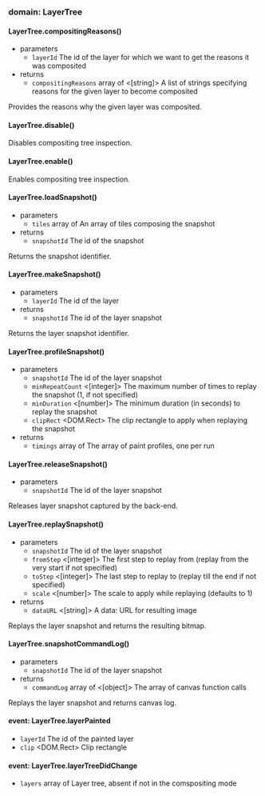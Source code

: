 
### domain: LayerTree

#### LayerTree.compositingReasons()
- parameters
  - `layerId` <LayerId> The id of the layer for which we want to get the reasons it was composited
- returns
  - `compositingReasons` array of <[string]> A list of strings specifying reasons for the given layer to become composited

Provides the reasons why the given layer was composited.

#### LayerTree.disable()

Disables compositing tree inspection.

#### LayerTree.enable()

Enables compositing tree inspection.

#### LayerTree.loadSnapshot()
- parameters
  - `tiles` array of <PictureTile> An array of tiles composing the snapshot
- returns
  - `snapshotId` <SnapshotId> The id of the snapshot

Returns the snapshot identifier.

#### LayerTree.makeSnapshot()
- parameters
  - `layerId` <LayerId> The id of the layer
- returns
  - `snapshotId` <SnapshotId> The id of the layer snapshot

Returns the layer snapshot identifier.

#### LayerTree.profileSnapshot()
- parameters
  - `snapshotId` <SnapshotId> The id of the layer snapshot
  - `minRepeatCount` <[integer]> The maximum number of times to replay the snapshot (1, if not specified)
  - `minDuration` <[number]> The minimum duration (in seconds) to replay the snapshot
  - `clipRect` <DOM.Rect> The clip rectangle to apply when replaying the snapshot
- returns
  - `timings` array of <PaintProfile> The array of paint profiles, one per run

#### LayerTree.releaseSnapshot()
- parameters
  - `snapshotId` <SnapshotId> The id of the layer snapshot

Releases layer snapshot captured by the back-end.

#### LayerTree.replaySnapshot()
- parameters
  - `snapshotId` <SnapshotId> The id of the layer snapshot
  - `fromStep` <[integer]> The first step to replay from (replay from the very start if not specified)
  - `toStep` <[integer]> The last step to replay to (replay till the end if not specified)
  - `scale` <[number]> The scale to apply while replaying (defaults to 1)
- returns
  - `dataURL` <[string]> A data: URL for resulting image

Replays the layer snapshot and returns the resulting bitmap.

#### LayerTree.snapshotCommandLog()
- parameters
  - `snapshotId` <SnapshotId> The id of the layer snapshot
- returns
  - `commandLog` array of <[object]> The array of canvas function calls

Replays the layer snapshot and returns canvas log.

#### event: LayerTree.layerPainted
- `layerId` <LayerId> The id of the painted layer
- `clip` <DOM.Rect> Clip rectangle

#### event: LayerTree.layerTreeDidChange
- `layers` array of <Layer> Layer tree, absent if not in the comspositing mode